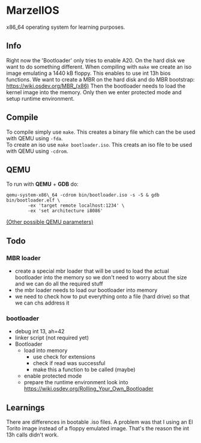 # MarzellOS

x86\_64 operating system for learning purposes.

## Info
Right now the 'Bootloader' only tries to enable A20.
On the hard disk we want to do something different.
When compiling with `make` we create an iso image emulating
a 1440 kB floppy. This enables to use int 13h bios functions.
We want to create a MBR on the hard disk and do MBR bootstrap:
<https://wiki.osdev.org/MBR_(x86)>
Then the bootloader needs to load the kernel image into the memory.
Only then we enter protected mode and setup runtime environment.


## Compile
To compile simply use `make`.
This creates a binary file which can the be used with QEMU using `-fda`.   
To create an iso use `make bootloader.iso`. This creats an iso file to
be used with QEMU using `-cdrom`.

## QEMU
To run with **QEMU** + **GDB** do:
```shell
qemu-system-x86\_64 -cdrom bin/bootloader.iso -s -S & gdb bin/bootloader.elf \
        -ex 'target remote localhost:1234' \
        -ex 'set architecture i8086'
```
[\(Other possible QEMU parameters)](https://manned.org/qemu-system-x86_64/129d1fa3)    

## Todo
### MBR loader
- create a special mbr loader that will be used to load the actual
bootloader into the memory so we don't need to worry about the size
and we can do all the required stuff
- the mbr loader needs to load our bootloader into memory
- we need to check how to put everything onto a file (hard drive)
so that we can chs address it
### bootloader
- debug int 13, ah=42
- linker script (not required yet)
- Bootloader
  - load into memory
      - use check for extensions
      - check if read was successful
      - make this a function to be called (maybe)
  - enable protected mode
  - prepare the runtime environment
look into <https://wiki.osdev.org/Rolling_Your_Own_Bootloader>

## Learnings
There are differences in bootable .iso files. A problem was that I
using an El Torito image instead of a floppy emulated image.
That's the reason the int 13h calls didn't work.

